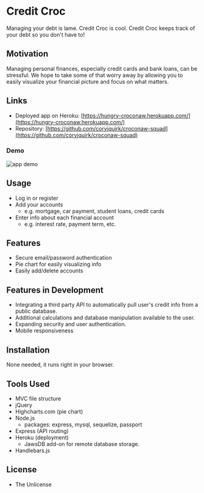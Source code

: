 # Credit Croc
Managing your debt is lame. Credit Croc is cool. Credit Croc keeps track of your debt so you don't have to!

## Motivation
Managing personal finances, especially credit cards and bank loans, can be stressful. We hope to take some of that worry away by allowing you to easily visualize your financial picture and focus on what matters.

## Links
* Deployed app on Heroku: [https://hungry-croconaw.herokuapp.com/](https://hungry-croconaw.herokuapp.com/)
* Repository: [https://github.com/coryjquirk/croconaw-squad](https://github.com/coryjquirk/croconaw-squad)
### Demo
<img src="https://coryjquirk.github.io/credit-croc/public/assets/img/creditcrocdemo.gif" alt="app demo">

## Usage
* Log in or register
* Add your accounts
    * e.g. mortgage, car payment, student loans, credit cards
* Enter info about each financial account
    * e.g. interest rate, payment term, etc.

## Features
* Secure email/password authentication
* Pie chart for easily visualizing info
* Easily add/delete accounts

## Features in Development
* Integrating a third party API to automatically pull user's credit info from a public database.
* Additional calculations and database manipulation available to the user.
* Expanding security and user authentication.
* Mobile responsiveness

## Installation
None needed, it runs right in your browser.

## Tools Used
* MVC file structure
* jQuery
* Highcharts.com (pie chart)
* Node.js
    * packages: express, mysql, sequelize, passport
* Express (API routing)
* Heroku (deployment)
    * JawsDB add-on for remote database storage.
* Handlebars.js

## License
* The Unlicense
